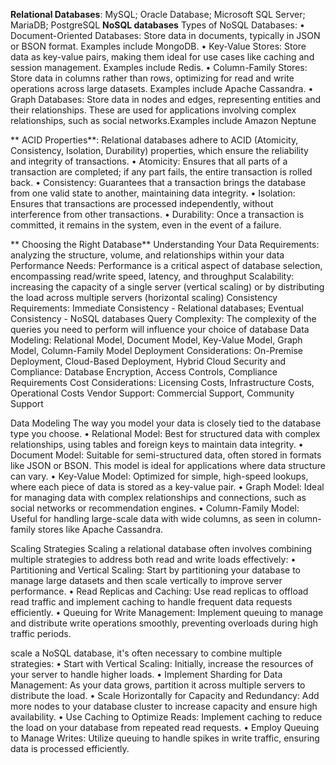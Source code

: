**Relational Databases**: MySQL; Oracle Database; Microsoft SQL Server; MariaDB; PostgreSQL
**NoSQL databases**
Types of NoSQL Databases:
•   Document-Oriented Databases: Store data in documents, typically in JSON or BSON format. Examples include MongoDB.
•   Key-Value Stores: Store data as key-value pairs, making them ideal for use cases like caching and session management. Examples include Redis.
•   Column-Family Stores: Store data in columns rather than rows, optimizing for read and write operations across large datasets. Examples include Apache Cassandra.
•   Graph Databases: Store data in nodes and edges, representing entities and their relationships. These are used for applications involving complex relationships, such as social networks.Examples include Amazon Neptune


 ** ACID Properties**: 
  Relational databases adhere to ACID (Atomicity, Consistency, Isolation, Durability) properties, which ensure the reliability and integrity of transactions.
  •   Atomicity: Ensures that all parts of a transaction are completed; if any part fails, the entire transaction is rolled back.
  •   Consistency: Guarantees that a transaction brings the database from one valid state to another, maintaining data integrity.
  •   Isolation: Ensures that transactions are processed independently, without interference from other transactions.
  •   Durability: Once a transaction is committed, it remains in the system, even in the event of a failure.

 ** Choosing the Right Database**
 Understanding Your Data Requirements: analyzing the structure, volume, and relationships within your data
 Performance Needs: Performance is a critical aspect of database selection, encompassing read/write speed, latency, and throughput
 Scalability: increasing the capacity of a single server (vertical scaling) or by distributing the load across multiple servers (horizontal scaling)
 Consistency Requirements: Immediate Consistency - Relational databases; Eventual Consistency - NoSQL databases
 Query Complexity: The complexity of the queries you need to perform will influence your choice of database
 Data Modeling: Relational Model, Document Model, Key-Value Model, Graph Model, Column-Family Model
 Deployment Considerations: On-Premise Deployment, Cloud-Based Deployment, Hybrid Cloud
 Security and Compliance: Database Encryption, Access Controls, Compliance Requirements
 Cost Considerations: Licensing Costs, Infrastructure Costs, Operational Costs
 Vendor Support: Commercial Support, Community Support

 Data Modeling
 The way you model your data is closely tied to the database type you choose.
 •   Relational Model: Best for structured data with complex relationships, using tables and foreign keys to maintain data integrity.
 •   Document Model: Suitable for semi-structured data, often stored in formats like JSON or BSON. This model is ideal for applications where data structure can vary.
 •   Key-Value Model: Optimized for simple, high-speed lookups, where each piece of data is stored as a key-value pair.
 •   Graph Model: Ideal for managing data with complex relationships and connections, such as social networks or recommendation engines.
 •   Column-Family Model: Useful for handling large-scale data with wide columns, as seen in column-family stores like Apache Cassandra.

 Scaling Strategies
 Scaling a relational database often involves combining multiple strategies to address both read and write loads effectively:
•   Partitioning and Vertical Scaling: Start by partitioning your database to manage large datasets and then scale vertically to improve server performance.
•   Read Replicas and Caching: Use read replicas to offload read traffic and implement caching to handle frequent data requests efficiently.
•   Queuing for Write Management: Implement queuing to manage and distribute write operations smoothly, preventing overloads during high traffic periods.

scale a NoSQL database, it's often necessary to combine multiple strategies:
•   Start with Vertical Scaling: Initially, increase the resources of your server to handle higher loads.
•   Implement Sharding for Data Management: As your data grows, partition it across multiple servers to distribute the load.
•   Scale Horizontally for Capacity and Redundancy: Add more nodes to your database cluster to increase capacity and ensure high availability.
•   Use Caching to Optimize Reads: Implement caching to reduce the load on your database from repeated read requests.
•   Employ Queuing to Manage Writes: Utilize queuing to handle spikes in write traffic, ensuring data is processed efficiently.

 
